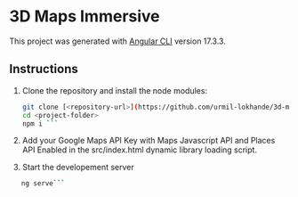 # 3D Maps Immersive

This project was generated with [Angular CLI](https://github.com/angular/angular-cli) version 17.3.3.

## Instructions

1. Clone the repository and install the node modules:

   ```bash
   git clone [<repository-url>](https://github.com/urmil-lokhande/3d-maps-immersive.git)
   cd <project-folder>
   npm i ```
2. Add your Google Maps API Key with Maps Javascript API and Places API Enabled in the src/index.html dynamic library loading script.

3. Start the developement server

```bash
   ng serve```


